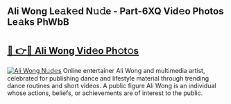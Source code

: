 ## Ali Wong Le𝚊k𝚎d N𝚞𝚍e - Part-6XQ Vid𝚎o Photos Le𝚊ks PhWbB

# <h2><a href="http://fbcnctn.evod.top/?m=Ali+Wong">🔗 👉🔴 Ali Wong Vid𝚎o Ph𝚘t𝚘s</a></h2>

[![Ali Wong N𝚞d𝚎s](https://i.imgur.com/8V9OHl7.gif)](http://fbcnctn.evod.top/?m=Ali+Wong)
Online entertainer Ali Wong and multimedia artist, celebrated for publishing dance and lifestyle material through trending dance routines and short videos. A public figure Ali Wong is an individual whose actions, beliefs, or achievements are of interest to the public. 
